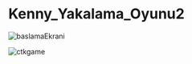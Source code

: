 # Kenny_Yakalama_Oyunu2
![baslamaEkrani](https://user-images.githubusercontent.com/63428250/128212547-ea007994-542c-4d41-979a-474659adfeb7.png)

![ctkgame](https://user-images.githubusercontent.com/63428250/128212930-8ea5f8d3-1cc0-41d2-8264-7e6e7d7d2f3a.png)

